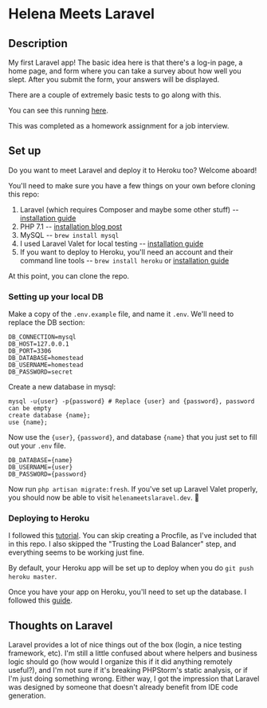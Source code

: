 # Helena Meets Laravel

## Description
My first Laravel app! The basic idea here is that there's a log-in page, a home page, and form where you can take a survey about how well you slept. After you submit the form, your answers will be displayed.

There are a couple of extremely basic tests to go along with this.

You can see this running [here](http://helena-meets-laravel.herokuapp.com/).

This was completed as a homework assignment for a job interview.

## Set up
Do you want to meet Laravel and deploy it to Heroku too? Welcome aboard!

You'll need to make sure you have a few things on your own before cloning this repo:
1. Laravel (which requires Composer and maybe some other stuff) -- [installation guide](https://laravel.com/docs/5.5/installation)
2. PHP 7.1 -- [installation blog post](https://www.colinodell.com/blog/2016-12/installing-php-7-1)
3. MySQL -- `brew install mysql`
4. I used Laravel Valet for local testing -- [installation guide](https://laravel.com/docs/5.5/valet#installation)
3. If you want to deploy to Heroku, you'll need an account and their command line tools -- `brew install heroku` or [installation guide](https://devcenter.heroku.com/articles/heroku-cli#download-and-install)

At this point, you can clone the repo.

### Setting up your local DB
Make a copy of the `.env.example` file, and name it `.env`. We'll need to replace the DB section:
```
DB_CONNECTION=mysql
DB_HOST=127.0.0.1
DB_PORT=3306
DB_DATABASE=homestead
DB_USERNAME=homestead
DB_PASSWORD=secret
```

Create a new database in mysql:
```
mysql -u{user} -p{password} # Replace {user} and {password}, password can be empty
create database {name};
use {name};
```

Now use the `{user}`, `{password}`, and database `{name}` that you just set to fill out your `.env` file.
```
DB_DATABASE={name}
DB_USERNAME={user}
DB_PASSWORD={password}
```

Now run `php artisan migrate:fresh`. If you've set up Laravel Valet properly, you should now be able to visit `helenameetslaravel.dev`. 🎉

### Deploying to Heroku
I followed this [tutorial](https://devcenter.heroku.com/articles/getting-started-with-laravel). You can skip creating a Procfile, as I've included that in this repo. I also skipped the "Trusting the Load Balancer" step, and everything seems to be working just fine.

By default, your Heroku app will be set up to deploy when you do `git push heroku master`.

Once you have your app on Heroku, you'll need to set up the database. I followed this [guide](http://selimsalihovic.github.io/2016-02-07-using-mysql-on-heroku/).

## Thoughts on Laravel
Laravel provides a lot of nice things out of the box (login, a nice testing framework, etc). I'm still a little confused about where helpers and business logic should go (how would I organize this if it did anything remotely useful?), and I'm not sure if it's breaking PHPStorm's static analysis, or if I'm just doing something wrong. Either way, I got the impression that Laravel was designed by someone that doesn't already benefit from IDE code generation.

